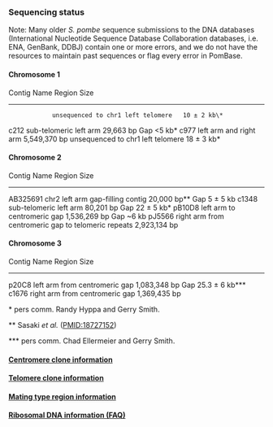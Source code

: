 ### Sequencing status 

Note: Many older *S. pombe* sequence submissions to the DNA databases
(International Nucleotide Sequence Database Collaboration databases,
i.e. ENA, GenBank, DDBJ) contain one or more errors, and we do not have
the resources to maintain past sequences or flag every error in PomBase.

#### Chromosome 1

  Contig Name   Region                              Size
  ------------- ----------------------------------- ----------------
                unsequenced to chr1 left telomere   10 ± 2 kb\*
  c212          sub-telomeric left arm              29,663 bp
                Gap                                 &lt;5 kb\*
  c977          left arm and right arm              5,549,370 bp
                unsequenced to chr1 left telomere   18 ± 3 kb\*



#### Chromosome 2

  Contig Name   Region                                                Size
  ------------- ----------------------------------------------------- --------------
  AB325691      chr2 left arm gap-filling contig                      20,000 bp\*\*
                Gap                                                   5 ± 5 kb
  c1348         sub-telomeric left arm                                80,201 bp
                Gap                                                   22 ± 5 kb\*
  pB10D8        left arm to centromeric gap                           1,536,269 bp
                Gap                                                   \~6 kb
  pJ5566        right arm from centromeric gap to telomeric repeats   2,923,134 bp



#### Chromosome 3

  Contig Name   Region                           Size
  ------------- -------------------------------- ------------------
  p20C8         left arm from centromeric gap    1,083,348 bp
                Gap                              25.3 ± 6 kb\*\*\*
  c1676         right arm from centromeric gap   1,369,435 bp

\* pers comm. Randy Hyppa and Gerry Smith.

\*\* Sasaki *et al.* ([PMID:18727152](http://www.ncbi.nlm.nih.gov/pubmed?term=18727152))

\*\*\* pers comm. Chad Ellermeier and Gerry Smith.

#### [Centromere clone information](status/centromeres)

#### [Telomere clone information](status/telomeres)

#### [Mating type region information](status/mating-type-region)

#### [Ribosomal DNA information (FAQ)](faq/there-any-rdna-repeat-sequences-pombase)
